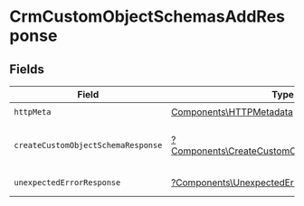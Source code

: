 # CrmCustomObjectSchemasAddResponse


## Fields

| Field                                                                                                       | Type                                                                                                        | Required                                                                                                    | Description                                                                                                 |
| ----------------------------------------------------------------------------------------------------------- | ----------------------------------------------------------------------------------------------------------- | ----------------------------------------------------------------------------------------------------------- | ----------------------------------------------------------------------------------------------------------- |
| `httpMeta`                                                                                                  | [Components\HTTPMetadata](../../Models/Components/HTTPMetadata.md)                                          | :heavy_check_mark:                                                                                          | N/A                                                                                                         |
| `createCustomObjectSchemaResponse`                                                                          | [?Components\CreateCustomObjectSchemaResponse](../../Models/Components/CreateCustomObjectSchemaResponse.md) | :heavy_minus_sign:                                                                                          | Custom object schema created                                                                                |
| `unexpectedErrorResponse`                                                                                   | [?Components\UnexpectedErrorResponse](../../Models/Components/UnexpectedErrorResponse.md)                   | :heavy_minus_sign:                                                                                          | Unexpected error                                                                                            |